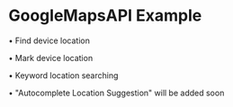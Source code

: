 # GoogleMapsAPI Example

• Find device location

• Mark device location

• Keyword location searching

• "Autocomplete Location Suggestion" will be added soon
